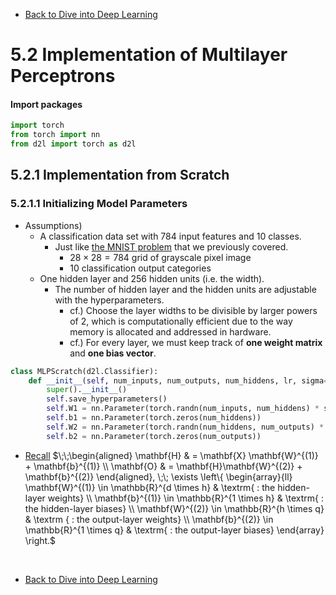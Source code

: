 * [Back to Dive into Deep Learning](../../main.md)

# 5.2 Implementation of Multilayer Perceptrons

#### Import packages
```python
import torch
from torch import nn
from d2l import torch as d2l
```

## 5.2.1 Implementation from Scratch
### 5.2.1.1 Initializing Model Parameters
- Assumptions)
  - A classification data set with $784$ input features and $10$ classes.
    - Just like [the MNIST problem](../../ch04/02/note.md#tech-mnist--lecun-et-al-1998) that we previously covered.
      - $28\times 28=784$ grid of grayscale pixel image
      - $10$ classification output categories
  - One hidden layer and $256$ hidden units (i.e. the width).
    - The number of hidden layer and the hidden units are adjustable with the hyperparameters.
      - cf.) Choose the layer widths to be divisible by larger powers of $2$, which is computationally efficient due to the way memory is allocated and addressed in hardware.
      - cf.) For every layer, we must keep track of **one weight matrix** and **one bias vector**.

```python
class MLPScratch(d2l.Classifier):
    def __init__(self, num_inputs, num_outputs, num_hiddens, lr, sigma=0.01):
        super().__init__()
        self.save_hyperparameters()
        self.W1 = nn.Parameter(torch.randn(num_inputs, num_hiddens) * sigma)
        self.b1 = nn.Parameter(torch.zeros(num_hiddens))
        self.W2 = nn.Parameter(torch.randn(num_hiddens, num_outputs) * sigma)
        self.b2 = nn.Parameter(torch.zeros(num_outputs))
```
- [Recall](../01/note.md#51-multilayer-perceptrons) $`\;\;\begin{aligned}
        \mathbf{H} & = \mathbf{X} \mathbf{W}^{(1)} + \mathbf{b}^{(1)} \\
        \mathbf{O} & = \mathbf{H}\mathbf{W}^{(2)} + \mathbf{b}^{(2)}
    \end{aligned}, 
    \;\; \exists \left\{ \begin{array}{ll} \mathbf{W}^{(1)} \in \mathbb{R}^{d \times  h} & \textrm{ : the hidden-layer weights} \\ \mathbf{b}^{(1)} \in \mathbb{R}^{1 \times h} &  \textrm{ : the hidden-layer biases} \\ \mathbf{W}^{(2)} \in \mathbb{R}^{h \times q} & \textrm { : the output-layer weights} \\ \mathbf{b}^{(2)} \in \mathbb{R}^{1 \times q} & \textrm{ :  the output-layer biases} \end{array} \right.`$












<br>

* [Back to Dive into Deep Learning](../../main.md)